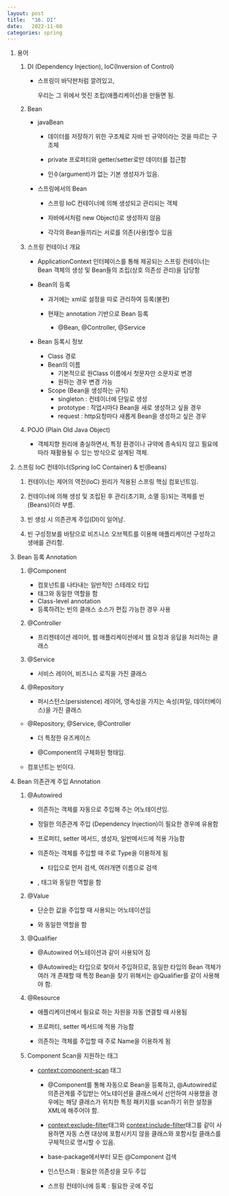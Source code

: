 ```yaml
---
layout: post
title:  "16. DI"
date:   2022-11-08
categories: spring
---
```

1. 용어 

    1) DI (Dependency Injection), IoC(Inversion of Control)

        - 스프링이 바닥판처럼 깔려있고, 

          우리는 그 위에서 멋진 조립(애플리케이션)을 만들면 됨.

    2) Bean 

        - javaBean 

            - 데이터를 저장하기 위한 구조체로 자바 빈 규약이라는 것을 따르는 구조체 

            - private 프로퍼티와 getter/setter로만 데이터를 접근함

            - 인수(argument)가 없는 기본 생성자가 있음.

        - 스프링에서의 Bean     

            - 스프링 IoC 컨테이너에 의해 생성되고 관리되는 객체

            - 자바에서처럼 new Object()로 생성하지 않음

            - 각각의 Bean들끼리는 서로를 의존(사용)할수 있음     

    3) 스프링 컨테이너 개요

        - ApplicationContext 인터페이스를 통해 제공되는 스프링 컨테이너는 
          Bean 객체의 생성 및 Bean들의 조립(상호 의존성 관리)을 담당함

        - Bean의 등록 

            - 과거에는 xml로 설정을 따로 관리하여 등록(불편)

            - 현재는 annotation 기반으로 Bean 등록 

                - @Bean, @Controller, @Service  
                
        - Bean 등록시 정보

            - Class 경로 
            - Bean의 이름 
                - 기본적으로 원Class 이름에서 첫문자만 소문자로 변경
                - 원하는 경우 변경 가능 
            - Scope (Bean을 생성하는 규칙) 
                - singleton : 컨테이너에 단일로 생성
                - prototype : 작업시마다 Bean을 새로 생성하고 싶을 경우 
                - request : http요청마다 새롭게 Bean을 생성하고 싶은 경우  


    4) POJO (Plain Old Java Object)

        - 객체지향 원리에 충실하면서, 특정 환경이나 규약에 종속되지 않고
          필요에 따라 재활용될 수 있는 방식으로 설계된 객체.                                                          

2. 스프링 IoC 컨테이너(Spring IoC Container) & 빈(Beans)

    1) 컨테이너는 제어의 역전(IoC) 원리가 적용된 스프링 핵심 컴포넌트임.

    2) 컨테이너에 의해 생성 및 조립된 후 관리(초기화, 소멸 등)되는 객체를 빈(Beans)이라 부름.

    3) 빈 생성 시 의존관계 주입(DI)이 일어남.

    4) 빈 구성정보를 바탕으로 비즈니스 오브젝트를 이용해 애플리케이션 구성하고 생애를 관리함.

3. Bean 등록 Annotation     

    1) @Component 


        - 컴포넌트를 나타내는 일반적인 스테레오 타입
        - <bean>태그와 동일한 역할을 함 
        - Class-level annotation
        - 등록하려는 빈의 클래스 소스가 편집 가능한 경우 사용 


    2) @Controller

        - 프리젠테이션 레이어, 웹 애플리케이션에서 웹 요청과 응답을 처리하는 클래스 

    3) @Service

        - 서비스 레이어, 비즈니스 로직을 가진 클래스   

    4) @Repository 

        - 퍼시스턴스(persistence) 레이어, 영속성을 가지는 속성(파일, 데이터베이스)을
          가진 클래스   


     * @Repository, @Service, @Controller

        - 더 특정한 유즈케이스

        - @Component의 구체화된 형태임.


     * 컴포넌트는 빈이다.        

4. Bean 의존관계 주입 Annotation

    1) @Autowired 

        - 의존하는 객체를 자동으로 주입해 주는 어노테이션임.

        - 정밀한 의존관계 주입 (Dependency Injection)이 필요한 경우에 유용함

        - 프로퍼티, setter 메서드, 생성자, 일반메서드에 적용 가능함 

        - 의존하는 객체를 주입할 때 주로 Type을 이용하게 됨 

            - 타입으로 먼저 검색, 여러개면 이름으로 검색 

        - <property>, <constructor-arg> 태그와 동일한 역할을 함 

    2) @Value

        - 단순한 값을 주입할 때 사용되는 어노테이션임

        - <property  value="red" />와 동일한 역할을 함
        
    3) @Qualifier

        - @Autowired 어노테이션과 같이 사용되어 짐

        - @Autowired는 타입으로 찾아서 주입하므로, 동일한 타입의 
          Bean 객체가 여러 개 존재할 때 특정 Bean을 찾기 위해서는 
          @Qualifier를 같이 사용해야 함.        

    4) @Resource

        - 애플리케이션에서 필요로 하는 자원을 자동 연결할 때 사용됨

        - 프로퍼티, setter 메서드에 적용 가능함 

        - 의존하는 객체를 주입할 때 주로 Name을 이용하게 됨 

    5) Component Scan을 지원하는 태그 

        - <context:component-scan> 태그 


            - @Component를 통해 자동으로 Bean을 등록하고,
              @Autowired로 의존관계를 주입받는 어노테이션을 클래스에서 선언하여
              사용했을 경우에는 해당 클래스가 위치한 특정 패키지를 scan하기 위한 설정을
              XML에 해주어야 함.   

            - <context:exclude-filter>태그와 <context:include-filter>태그를 
              같이 사용하면 자동 스캔 대상에 포함시키지 않을 클래스와 포함시킬 클래스를
              구체적으로 명시할 수 있음.

            - base-package에서부터 모든 @Component 검색

            - 인스턴스화 : 필요한 의존성을 모두 주입

            - 스프링 컨테이너에 등록 : 필요한 곳에 주입 